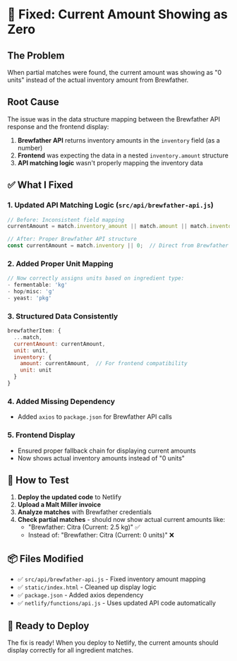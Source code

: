 # 🔧 Fixed: Current Amount Showing as Zero

## The Problem
When partial matches were found, the current amount was showing as "0 units" instead of the actual inventory amount from Brewfather.

## Root Cause
The issue was in the data structure mapping between the Brewfather API response and the frontend display:

1. **Brewfather API** returns inventory amounts in the `inventory` field (as a number)
2. **Frontend** was expecting the data in a nested `inventory.amount` structure
3. **API matching logic** wasn't properly mapping the inventory data

## ✅ What I Fixed

### 1. Updated API Matching Logic (`src/api/brewfather-api.js`)
```javascript
// Before: Inconsistent field mapping
currentAmount = match.inventory_amount || match.amount || match.inventory || 0;

// After: Proper Brewfather API structure
const currentAmount = match.inventory || 0;  // Direct from Brewfather
```

### 2. Added Proper Unit Mapping
```javascript
// Now correctly assigns units based on ingredient type:
- fermentable: 'kg'
- hop/misc: 'g' 
- yeast: 'pkg'
```

### 3. Structured Data Consistently
```javascript
brewfatherItem: {
  ...match,
  currentAmount: currentAmount,
  unit: unit,
  inventory: {
    amount: currentAmount,  // For frontend compatibility
    unit: unit
  }
}
```

### 4. Added Missing Dependency
- Added `axios` to `package.json` for Brewfather API calls

### 5. Frontend Display
- Ensured proper fallback chain for displaying current amounts
- Now shows actual inventory amounts instead of "0 units"

## 🧪 How to Test

1. **Deploy the updated code** to Netlify
2. **Upload a Malt Miller invoice** 
3. **Analyze matches** with Brewfather credentials
4. **Check partial matches** - should now show actual current amounts like:
   - "Brewfather: Citra (Current: 2.5 kg)" ✅
   - Instead of: "Brewfather: Citra (Current: 0 units)" ❌

## 📦 Files Modified

- ✅ `src/api/brewfather-api.js` - Fixed inventory amount mapping
- ✅ `static/index.html` - Cleaned up display logic
- ✅ `package.json` - Added axios dependency
- ✅ `netlify/functions/api.js` - Uses updated API code automatically

## 🚀 Ready to Deploy

The fix is ready! When you deploy to Netlify, the current amounts should display correctly for all ingredient matches.
